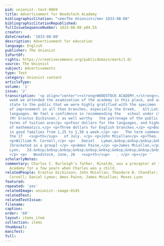 ```yaml
---
pid: unionist--text-0069
title: Advertisement for Woodstock Academy
bibliographicCitation: "<em>The Unionist</em> 1833-08-08"
bibliographicCitationRepublished: 
fullIssueSequenceNumber: 1833-08-08 p04.55
creator: 
dateCreated: '1833-08-08'
description: Advertisement for education
language: English
publisher: The Unionist
IsPartOf: 
rights: https://creativecommons.org/publicdomain/mark/1.0/
source: The Unionist
subject: Advertisements
type: Text
category: Unionist content
articleType: 
volume: '1'
issue: '2'
transcription: '<p align="center"><strong>WOODSTOCK ACADEMY.</strong></p> <p>   LAST
  week we attended the examination of the academy in this place, and are   happy to
  state to the public that we were highly gratified with the specimen   then presented,
  of improvement in all then branches, especially the Greek,   &lt;Latin, and French
  languages. We feel a confidence in recommending the   school under its present Instructor,
  (Mr Erastus Dickinson,) as well worthy   the patronage of the public. </p> <p>The
  terms of tuition are</p> <p>Four dollars for the languages, and higher branches
  of mathematics.</p> <p>Three dollars for English branches.</p> <p>Board can be obtained
  in good families from 1,25 to 1,50 a week.</p> <p>   The term commenced on Wednesday,
  the 17   <sup>th</sup>   of July. </p> <p>John McLellan</p> <p>Theo. B. Chandler,</p>
  <p>William M. Cornell,</p> <p>   Daniel   Lyman,&nbsp;&nbsp;&nbsp;&nbsp;&nbsp;&nbsp;&nbsp;&nbsp;&nbsp;&nbsp;&nbsp;&nbsp;&nbsp;&nbsp;&nbsp;&nbsp;&nbsp;&nbsp;&nbsp;&nbsp;&nbsp;&nbsp;&nbsp;&nbsp;   Trustees.
  [bracketed as a group] </p> <p>Amos Paine,</p> <p>James McLellan,</p> <p>   Moses
  Lyon,   2d.&nbsp;&nbsp;&nbsp;&nbsp;&nbsp;&nbsp;&nbsp;&nbsp;&nbsp;&nbsp;&nbsp;&nbsp;&nbsp;&nbsp;&nbsp;&nbsp;&nbsp;&nbsp;&nbsp;&nbsp;&nbsp;&nbsp;&nbsp;&nbsp;&nbsp;&nbsp;&nbsp;&nbsp;&nbsp;&nbsp;&nbsp;&nbsp;&nbsp;&nbsp;&nbsp;&nbsp;&nbsp;&nbsp;&nbsp;&nbsp;&nbsp;&nbsp;&nbsp;&nbsp;&nbsp;&nbsp;&nbsp;&nbsp;&nbsp;&nbsp;&nbsp;&nbsp;&nbsp;&nbsp;&nbsp;&nbsp;&nbsp;&nbsp;&nbsp;&nbsp;&nbsp;&nbsp;&nbsp;&nbsp;&nbsp;&nbsp;&nbsp;&nbsp;&nbsp;&nbsp;&nbsp;&nbsp;&nbsp;&nbsp;&nbsp;&nbsp;&nbsp;&nbsp;&nbsp;&nbsp;&nbsp;   1.
  </p> <p>   Woodstock, June, 26   <sup>th</sup>   . </p> <p></p> '
scholarlyNotes: 
commentary: Charles C. Burleigh's father, Rinaldo, was a preceptor at the Woodstock
  Academy for a few years when Charles was a child.
relatedPeople: Erastus Dickinson; John McLellan; Theodore B. Chandler; William M.
  Cornell; Daniel Lyman; Amos Paine; James McLellan; Moses Lyon
featured: 
repeated: 'yes'
relatedImage: unionist--image-0145
relatedText: 
relatedTextIssue: 
filename: 
caption: 
order: '68'
layout: items_item
collection: items
thumbnail: 
manifest: 
full: 
---
```

